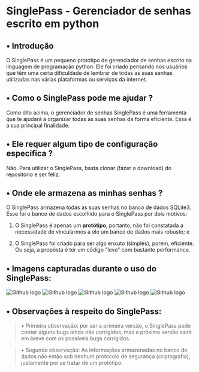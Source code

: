 # SinglePass - Gerenciador de senhas escrito em python

## • Introdução

O SinglePass é um pequeno protótipo de gerenciador de senhas escrito na linguagem de programação python.
Ele foi criado pensando nos usuários que têm uma certa dificuldade de lembrar de todas as suas senhas
utilizadas nas várias plataformas ou serviços da internet.

## • Como o SinglePass pode me ajudar ?

Como dito acima, o gerenciador de senhas SinglePass é uma ferramenta que te ajudará a organizar todas
as suas senhas de forma eficiente. Essa é a sua principal finalidade.

## • Ele requer algum tipo de configuração específica ?

Não. Para utilizar o SinglePass, basta clonar (fazer o download) do repositório e ser feliz.

## • Onde ele armazena as minhas senhas ?

O SinglePass armazena todas as suas senhas no banco de dados SQLite3. Esse foi o banco de dados escolhido
para o SinglePass por dois motivos:

1. O SinglePass é apenas um **protótipo**, portanto, não foi constatada a necessidade de vincularmos a ele um banco de dados mais robusto; e

2. O SinglePass foi criado para ser algo enxuto (simples), porém, eficiente. Ou seja, a propósta é ter um código "leve" com bastante performance.

## • Imagens capturadas durante o uso do SinglePass:
![Github logo](https://github.com/PauloAndradeDev/Gerenciador-de-senhas/blob/main/SinglePass01.PNG)
![Github logo](https://github.com/PauloAndradeDev/Gerenciador-de-senhas/blob/main/SinglePass02.PNG)
![Github logo](https://github.com/PauloAndradeDev/Gerenciador-de-senhas/blob/main/SinglePass04.PNG)
![Github logo](https://github.com/PauloAndradeDev/Gerenciador-de-senhas/blob/main/SinglePass05.PNG)
![Github logo](https://github.com/PauloAndradeDev/Gerenciador-de-senhas/blob/main/SinglePass06.PNG)

## • Observações à respeito do SinglePass:

>• Primeira observação: por ser a primeira versão, o SinglePass pode conter alguns bugs ainda não corrigidos, mas a próxima versão sairá em breve com os possíveis bugs corrigidos. 

>• Segunda observação: As informações armazenadas no banco de dados não estão sob nenhum protocolo de segurança (criptografia), justamente por se tratar de um protótipo.
